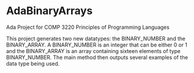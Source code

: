# AdaBinaryArrays
Ada Project for COMP 3220 Principles of Programming Languages

This project generates two new datatypes: the BINARY_NUMBER and the BINARY_ARRAY. A BINARY_NUMBER is an integer that can be either 0 or 1 and the BINARY_ARRAY is an array containing sixteen elements of type BINARY_NUMBER. The main method then outputs several examples of the data type being used.
